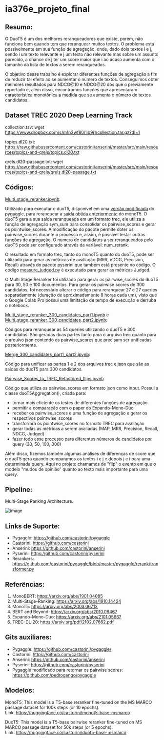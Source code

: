 # ia376e_projeto_final

## Resumo:

O DuoT5 é um dos melhores reranqueadores que existe, porém, não funciona bem quando tem que reranquear muitos textos. O problema está possivelmente em sua função de agregação, onde, dado dois textos i e j, sendo i um texto relevante e j um texto não relevante mas sobre um assunto parecido, a chance de j ter um score maior que i ao acaso aumenta com o tamanho da lista de textos a serem reranqueados.

O objetivo desse trabalho é explorar diferentes funções de agregação a fim de reduzir tal efeito ao se aumentar o número de textos. Conseguimos obter melhores resultados para NDCG@10 e NDCG@20 dos que o previamente reportado e, além disso, encontramos funções que apresentaram característica monotônica a medida que se aumenta o número de textos candidatos.

## Dataset TREC 2020 Deep Learning Track

collection.tsv:
wget https://www.dropbox.com/s/m1n2wf80l1lb9j1/collection.tar.gz?dl=1

topics.dl20.txt:
https://raw.githubusercontent.com/castorini/anserini/master/src/main/resources/topics-and-qrels/topics.dl20.txt

qrels.dl20-passage.txt:
wget https://raw.githubusercontent.com/castorini/anserini/master/src/main/resources/topics-and-qrels/qrels.dl20-passage.txt

## Códigos:

[Multi_stage_reranker.ipynb](https://github.com/leobavila/ia376e_projeto_final/blob/main/codes/Multi_stage_reranker.ipynb):

Utilizado para executar o duoT5, disponível em uma [versão modificada](https://github.com/pedrogengo/pygaggle) do pygaggle, para reranquear a [saída obtida anteriormente](https://github.com/leobavila/ia376e_projeto_final/blob/main/results/base.dl20.p.dTq.rm3.mono.trec) do monoT5. O duoT5 gera a sua saída reranqueada em um formato trec, ele utiliza a função de agregação sym_sum para consolidar os pairwise_scores e gerar os pointwise_scores. A modificação do pacote permite obter os pairwise_scores durante o processo e, assim, é possível testar outras funções de agregação. O numero de candidatos a ser reranqueados pelo duoT5 pode ser configurado através da variável: num_rerank.

O resultado em formato trec, tanto do monoT5 quanto do duoT5, pode ser utilizado para gerar as métricas de avaliação (MRR, nDCG, Precision, Recall) através do pacote pyserini que também está presente no código. O código [measure_judged.py](https://github.com/leobavila/ia376e_projeto_final/blob/main/codes/measure_judged.py) é executado para gerar as métricas Judged.

O Multi Stage Reranker foi utilizado para gerar os pairwise_scores do duoT5 para 30, 50 e 100 documentos. Para gerar os pairwise scores de 300 candidatos, foi necessário alterar o código para reranquear 27 e 27 queries separadamente (duração de aproximadamente 8 horas cada um), visto que o Google Colab Pro possui uma limitação de tempo de execução e derruba o notebook.

[Multi_stage_reranker_300_candidates_part1.ipynb](https://github.com/leobavila/ia376e_projeto_final/blob/main/codes/Multi_stage_reranker_300_candidates_part1.ipynb) e [Multi_stage_reranker_300_candidates_part2.ipynb](https://github.com/leobavila/ia376e_projeto_final/blob/main/codes/Multi_stage_reranker_300_candidates_part2.ipynb):

Códigos para reranquear as 54 queries utilizando o duoT5 e 300 candidatos. São geradas duas partes tanto para o arquivo trec quanto para o arquivo json contendo os pairwise_scores que precisam ser unificadas posteriormente.

[Merge_300_candidates_part1_part2.ipynb](https://github.com/leobavila/ia376e_projeto_final/blob/main/codes/Merge_300_candidates_part1_part2.ipynb):

Código para unificar as partes 1 e 2 dos arquivos trec e json que são as saídas do duoT5 para 300 candidatos.

[Pairwise_Scores_to_TREC_Refactored_flips.ipynb](https://github.com/leobavila/ia376e_projeto_final/blob/main/codes/Pairwise_Scores_to_TREC_Refactored_flips.ipynb)

Código que utiliza os pairwise_scores em formato json como input. Possui a classe duoT5Aggregation(), criada para:

* tornar mais eficiente os testes de diferentes funções de agregação.
* permitir a comparação com o paper do Expando-Mono-Duo
* receber os pairwise_scores e uma função de agregação e gerar os respectivos pointwise_scores
* transformra os pointwise_scores no formato TREC para avaliação
* gerar todas as métricas a serem avaliadas (MAP, MRR, Precision, Recall, NDCG, Judged)
* fazer todo esse processo para diferentes números de candidatos por query (30, 50, 100, 300)

Além disso, fizemos também algumas análises de diferenças de score que o duoT5 gera quando comparamos os textos i e j e depois j e i para uma determinada query. Aqui no projeto chamamos de "flip" o evento em que o modelo "mudou de opinião" quanto ao texto mais importante para uma query.

## Pipeline:
Multi-Stage Ranking Architecture.

![image](https://user-images.githubusercontent.com/35712949/139275242-e37844b2-a8ed-4257-93e6-080d567ba6c1.png)

## Links de Suporte:

* Pygaggle: https://github.com/castorini/pygaggle
* Castorini: https://github.com/castorini
* Anserini: https://github.com/castorini/anserini
* Pyserini: https://github.com/castorini/pyserini
* Rerankers: https://github.com/castorini/pygaggle/blob/master/pygaggle/rerank/transformer.py

## Referências:

1) MonoBERT: https://arxiv.org/abs/1901.04085
2) Multi-Stage-Ranking: https://arxiv.org/abs/1910.14424
3) MonoT5:  https://arxiv.org/abs/2003.06713
4) BERT and Beyond: https://arxiv.org/abs/2010.06467
5) Expando-Mono-Duo: https://arxiv.org/abs/2101.05667
6) TREC-DL-20: https://arxiv.org/pdf/2102.07662.pdf

## Gits auxiliares:

* Pygaggle: https://github.com/castorini/pygaggle/
* Castorini: https://github.com/castorini
* Anserini: https://github.com/castorini/anserini
* Pyserini: https://github.com/castorini/pyserini
* Pygaggle modificado para retornar os pairwise scores: https://github.com/pedrogengo/pygaggle

## Modelos:

MonoT5: This model is a T5-base reranker fine-tuned on the MS MARCO passage dataset for 100k steps (or 10 epochs).<br />
Link: https://huggingface.co/castorini/monot5-base-msmarco

DuoT5: This model is a T5-base pairwise reranker fine-tuned on MS MARCO passage dataset for 50k steps (or 5 epochs).<br />
Link: https://huggingface.co/castorini/duot5-base-msmarco





